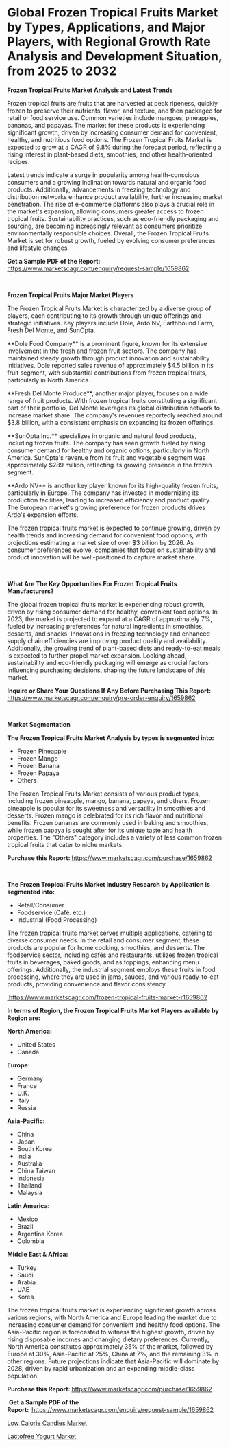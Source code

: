 <p><h1>Global Frozen Tropical Fruits Market by Types, Applications, and Major Players, with Regional Growth Rate Analysis and Development Situation, from 2025 to 2032</h1></p><p><strong>Frozen Tropical Fruits Market Analysis and Latest Trends</strong></p>
<p><p>Frozen tropical fruits are fruits that are harvested at peak ripeness, quickly frozen to preserve their nutrients, flavor, and texture, and then packaged for retail or food service use. Common varieties include mangoes, pineapples, bananas, and papayas. The market for these products is experiencing significant growth, driven by increasing consumer demand for convenient, healthy, and nutritious food options. The Frozen Tropical Fruits Market is expected to grow at a CAGR of 9.8% during the forecast period, reflecting a rising interest in plant-based diets, smoothies, and other health-oriented recipes.</p><p>Latest trends indicate a surge in popularity among health-conscious consumers and a growing inclination towards natural and organic food products. Additionally, advancements in freezing technology and distribution networks enhance product availability, further increasing market penetration. The rise of e-commerce platforms also plays a crucial role in the market's expansion, allowing consumers greater access to frozen tropical fruits. Sustainability practices, such as eco-friendly packaging and sourcing, are becoming increasingly relevant as consumers prioritize environmentally responsible choices. Overall, the Frozen Tropical Fruits Market is set for robust growth, fueled by evolving consumer preferences and lifestyle changes.</p></p>
<p><strong>Get a Sample PDF of the Report:&nbsp;</strong> <a href="https://www.marketscagr.com/enquiry/request-sample/1659862?utm_campaign=2110&utm_medium=2&utm_source=Github&utm_content=ia&utm_term=07042025&utm_id=frozen-tropical-fruits">https://www.marketscagr.com/enquiry/request-sample/1659862</a></p>
<p>&nbsp;</p>
<p><strong>Frozen Tropical Fruits Major Market Players</strong></p>
<p><p>The Frozen Tropical Fruits Market is characterized by a diverse group of players, each contributing to its growth through unique offerings and strategic initiatives. Key players include Dole, Ardo NV, Earthbound Farm, Fresh Del Monte, and SunOpta.</p><p>**Dole Food Company** is a prominent figure, known for its extensive involvement in the fresh and frozen fruit sectors. The company has maintained steady growth through product innovation and sustainability initiatives. Dole reported sales revenue of approximately $4.5 billion in its fruit segment, with substantial contributions from frozen tropical fruits, particularly in North America.</p><p>**Fresh Del Monte Produce**, another major player, focuses on a wide range of fruit products. With frozen tropical fruits constituting a significant part of their portfolio, Del Monte leverages its global distribution network to increase market share. The company's revenues reportedly reached around $3.8 billion, with a consistent emphasis on expanding its frozen offerings.</p><p>**SunOpta Inc.** specializes in organic and natural food products, including frozen fruits. The company has seen growth fueled by rising consumer demand for healthy and organic options, particularly in North America. SunOpta's revenue from its fruit and vegetable segment was approximately $289 million, reflecting its growing presence in the frozen segment.</p><p>**Ardo NV** is another key player known for its high-quality frozen fruits, particularly in Europe. The company has invested in modernizing its production facilities, leading to increased efficiency and product quality. The European market's growing preference for frozen products drives Ardo's expansion efforts.</p><p>The frozen tropical fruits market is expected to continue growing, driven by health trends and increasing demand for convenient food options, with projections estimating a market size of over $3 billion by 2026. As consumer preferences evolve, companies that focus on sustainability and product innovation will be well-positioned to capture market share.</p></p>
<p>&nbsp;</p>
<p><strong>What Are The Key Opportunities For Frozen Tropical Fruits Manufacturers?</strong></p>
<p><p>The global frozen tropical fruits market is experiencing robust growth, driven by rising consumer demand for healthy, convenient food options. In 2023, the market is projected to expand at a CAGR of approximately 7%, fueled by increasing preferences for natural ingredients in smoothies, desserts, and snacks. Innovations in freezing technology and enhanced supply chain efficiencies are improving product quality and availability. Additionally, the growing trend of plant-based diets and ready-to-eat meals is expected to further propel market expansion. Looking ahead, sustainability and eco-friendly packaging will emerge as crucial factors influencing purchasing decisions, shaping the future landscape of this market.</p></p>
<p><strong>Inquire or Share Your Questions If Any Before Purchasing This Report:</strong> <a href="https://www.marketscagr.com/enquiry/pre-order-enquiry/1659862?utm_campaign=2110&utm_medium=2&utm_source=Github&utm_content=ia&utm_term=07042025&utm_id=frozen-tropical-fruits">https://www.marketscagr.com/enquiry/pre-order-enquiry/1659862</a></p>
<p>&nbsp;</p>
<p><strong>Market Segmentation</strong></p>
<p><strong>The Frozen Tropical Fruits Market Analysis by types is segmented into:</strong></p>
<p><ul><li>Frozen Pineapple</li><li>Frozen Mango</li><li>Frozen Banana</li><li>Frozen Papaya</li><li>Others</li></ul></p>
<p><p>The Frozen Tropical Fruits Market consists of various product types, including frozen pineapple, mango, banana, papaya, and others. Frozen pineapple is popular for its sweetness and versatility in smoothies and desserts. Frozen mango is celebrated for its rich flavor and nutritional benefits. Frozen bananas are commonly used in baking and smoothies, while frozen papaya is sought after for its unique taste and health properties. The "Others" category includes a variety of less common frozen tropical fruits that cater to niche markets.</p></p>
<p><strong>Purchase this Report:&nbsp;</strong><a href="https://www.marketscagr.com/purchase/1659862?utm_campaign=2110&utm_medium=2&utm_source=Github&utm_content=ia&utm_term=07042025&utm_id=frozen-tropical-fruits">https://www.marketscagr.com/purchase/1659862</a></p>
<p>&nbsp;</p>
<p><strong>The Frozen Tropical Fruits Market Industry Research by Application is segmented into:</strong></p>
<p><ul><li>Retail/Consumer</li><li>Foodservice (Café. etc.)</li><li>Industrial (Food Processing)</li></ul></p>
<p><p>The frozen tropical fruits market serves multiple applications, catering to diverse consumer needs. In the retail and consumer segment, these products are popular for home cooking, smoothies, and desserts. The foodservice sector, including cafés and restaurants, utilizes frozen tropical fruits in beverages, baked goods, and as toppings, enhancing menu offerings. Additionally, the industrial segment employs these fruits in food processing, where they are used in jams, sauces, and various ready-to-eat products, providing convenience and flavor consistency.</p></p>
<p><a href="https://www.marketscagr.com/frozen-tropical-fruits-market-r1659862?utm_campaign=2110&utm_medium=2&utm_source=Github&utm_content=ia&utm_term=07042025&utm_id=frozen-tropical-fruits">&nbsp;https://www.marketscagr.com/frozen-tropical-fruits-market-r1659862</a></p>
<p><strong>In terms of Region, the Frozen Tropical Fruits Market Players available by Region are:</strong></p>
<p>
    <p> <strong> North America: </strong>
        <ul>
            <li>United States</li>
            <li>Canada</li>
        </ul>
        </p> 
    <p> <strong> Europe: </strong>
        <ul>
            <li>Germany</li>
            <li>France</li>
            <li>U.K.</li>
            <li>Italy</li>
            <li>Russia</li>
        </ul>
        </p> 
    <p> <strong> Asia-Pacific: </strong>
        <ul>
            <li>China</li>
            <li>Japan</li>
            <li>South Korea</li>
            <li>India</li>
            <li>Australia</li>
            <li>China Taiwan</li>
            <li>Indonesia</li>
            <li>Thailand</li>
            <li>Malaysia</li>
        </ul>
        </p> 
    <p> <strong> Latin America: </strong>
        <ul>
            <li>Mexico</li>
            <li>Brazil</li>
            <li>Argentina Korea</li>
            <li>Colombia</li>
        </ul>
        </p> 
    <p> <strong> Middle East & Africa: </strong>
        <ul>
            <li>Turkey</li>
            <li>Saudi</li>
            <li>Arabia</li>
            <li>UAE</li>
            <li>Korea</li>
        </ul>
    </p>
    </p>
<p><p>The frozen tropical fruits market is experiencing significant growth across various regions, with North America and Europe leading the market due to increasing consumer demand for convenient and healthy food options. The Asia-Pacific region is forecasted to witness the highest growth, driven by rising disposable incomes and changing dietary preferences. Currently, North America constitutes approximately 35% of the market, followed by Europe at 30%, Asia-Pacific at 25%, China at 7%, and the remaining 3% in other regions. Future projections indicate that Asia-Pacific will dominate by 2028, driven by rapid urbanization and an expanding middle-class population.</p></p>
<p><strong>Purchase this Report: </strong><a href="https://www.marketscagr.com/purchase/1659862?utm_campaign=2110&utm_medium=2&utm_source=Github&utm_content=ia&utm_term=07042025&utm_id=frozen-tropical-fruits">https://www.marketscagr.com/purchase/1659862</a></p>
<p>&nbsp;<strong>Get a Sample PDF of the Report:&nbsp;&nbsp;</strong><a href="https://www.marketscagr.com/enquiry/request-sample/1659862?utm_campaign=2110&utm_medium=2&utm_source=Github&utm_content=ia&utm_term=07042025&utm_id=frozen-tropical-fruits">https://www.marketscagr.com/enquiry/request-sample/1659862</a></p>
<p><strong></strong></p>
<p><p><a href="https://github.com/JakirUddin651/Market-Research-Report-List-2/blob/main/low-calorie-candies-market.md?utm_campaign=2110&utm_medium=2&utm_source=Github&utm_content=ia&utm_term=07042025&utm_id=frozen-tropical-fruits">Low Calorie Candies Market</a></p><p><a href="https://github.com/ashepherd82/Market-Research-Report-List-7/blob/main/lactofree-yogurt-market.md?utm_campaign=2110&utm_medium=2&utm_source=Github&utm_content=ia&utm_term=07042025&utm_id=frozen-tropical-fruits">Lactofree Yogurt Market</a></p></p>